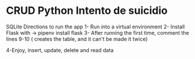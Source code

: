 # CRUD Python Intento de suicidio

 SQLite
Directions to run the app
1- Run into a virtual environment
2- Install Flask with -> pipenv install flask
3- After running the first time, comment the lines 9-10 ( creates the table, and it can't be made it twice)

4-Enjoy, insert, update, delete and read data

